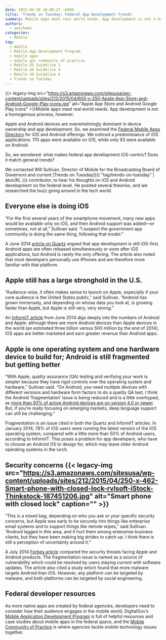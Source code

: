 ```yaml
---
date: 2015-04-28 10:00:27 -0400
title: 'Trends on Tuesday: Federal App Development Trends'
summary: Mobile apps meet real world needs. App development is not a homogenous process, however. Apple and Android devices are overwhelmingly dominant in device ownership and app development. So, we examined the Federal Mobile Apps Directory for iOS and Android offerings. We noticed a predominance
authors:
  - awichman
categories:
  - Mobile
tag:
  - mobile
  - Mobile App Development Program
  - mobile apps
  - mobile gov community of practice
  - Mobile UX Guideline 1
  - Mobile UX Guideline 4
  - Mobile UX Guideline 6
  - Trends on Tuesday
---
```


{{< legacy-img src="https://s3.amazonaws.com/sitesusa/wp-content/uploads/sites/212/2015/04/600-x-250-Apple-App-Store-and-Android-Google-Play-icons.jpg" alt="Apple App Store and Android Google Play icons" >}}Mobile apps meet real world needs. App development is not a homogenous process, however.

Apple and Android devices are overwhelmingly dominant in device ownership and app development. So, we examined the [Federal Mobile Apps Directory](http://www.usa.gov/mobileapps.shtml) for iOS and Android offerings. We noticed a predominance of iOS applications: 170 apps were available on iOS, while only 93 were available on Android.

So, we wondered: what makes federal app development iOS-centric? Does it match general trends?

We contacted Will Sullivan, Director of Mobile for the Broadcasting Board of Governors and current [Trends on Tuesday]({{ "tag/trends-on-tuesday" | absURL }}) contributor, to hear his thoughts on iOS and Android development on the federal level. He posited several theories, and we researched the buzz going around in the tech world.

## Everyone else is doing iOS

“For the first several years of the smartphone movement, many new apps would be available only on iOS, and then Android support was added—or sometimes, not at all,” Sullivan said. “I suspect the government app community is doing the same thing, following that model.”

A June 2014 [article on Quartz](http://qz.com/226060/the-long-awaited-switch-to-android-first-app-development-hasnt-happened-yet/) argued that app development is still iOS-first. Android apps are often released simultaneously or soon after iOS applications, but Android is rarely the only offering. The article also noted that most developers personally use iPhones and are therefore more familiar with that platform.

## Apple still has a large stronghold in the U.S.

“Audience-wise, it often makes sense to launch on Apple, especially if your core audience is the United States public,” said Sullivan. “Android has grown immensely, and depending on whose data you look at, is growing faster than Apple, but Apple is still very, very strong.”

An [InformIT article](http://www.informit.com/blogs/blog.aspx?uk=The-Fight-for-The-Mobile-App-Market-Android-vs-iOS) from June 2014 digs deeply into the numbers of Android and Apple: although there are more Android devices than Apple devices in the world (an estimated three billion versus 500 million by the end of 2014), iOS apps are better marketed and earn greater revenue than Android apps.

## Apple is one operating system and one hardware device to build for; Android is still fragmented but getting better

“With Apple, quality assurance (QA) testing and verifying your work is simpler because they have rigid controls over the operating system and hardware,” Sullivan said. “On Android, you need multiple devices with different versions and hardware form factors to do a quality QA test. I think the Android &#8216;fragmentation&#8217; issue is being reduced and is a little overhyped, as [more than 93% of active Android devices are on version 4.0 or newer](https://developer.android.com/about/dashboards/index.html?utm_source=suzunone). But, if you&#8217;re really focusing on emerging markets, deep language support can still be challenging.”

Fragmentation is an issue cited in both the Quartz and InformIT articles. In January 2014, 78% of iOS users were running the latest version of the iOS operating system, compared with a little more than 50% of Android users, according to InformIT. This poses a problem for app developers, who have to choose an Android OS to design for, which may leave older Android operating systems in the lurch.

## Security concerns {{< legacy-img src="https://s3.amazonaws.com/sitesusa/wp-content/uploads/sites/212/2015/04/250-x-462-Smart-phone-with-closed-lock-rvlsoft-iStock-Thinkstock-187451206.jpg" alt="Smart phone with closed lock" caption="" >}} 

“This is a mixed bag, depending on who you ask or your specific security concerns, but Apple was early to tie securely into things like enterprise email systems and to support things like remote wipes,” said Sullivan. “Android lagged in this area, and it hurt them among enterprise business clients, but they have been making big strides to catch up. I think there is still a perception of uncertainty around it.”

A July 2014 [Forbes article](http://www.forbes.com/sites/symantec/2014/07/24/android-vs-ios-which-is-more-secure/) compared the security threats facing Apple and Android products. The fragmentation issue is named as a source of vulnerability which could be resolved by users staying current with software updates. The article also cited a study which found that more malware targets Android than iOS. However, any platform can be targeted by malware, and both platforms can be targeted by social engineering.

## Federal developer resources

As more native apps are created by federal agencies, developers need to consider how their audience engages in the mobile world. DigitalGov’s [Mobile Application Development Program](https://www.WHATEVER/resources/mobile-application-development-program/) is full of helpful resources and case studies about mobile apps in the federal space, and the [Mobile Community of Practice](https://www.WHATEVER/communities/mobile/) is where agencies tackle mobile technology issues together.